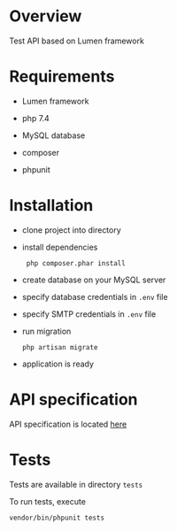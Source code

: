 # Overview

Test API based on Lumen framework

# Requirements

* Lumen framework

* php 7.4

* MySQL database

* composer

* phpunit

# Installation

* clone project into directory

* install dependencies

    ` php composer.phar install`
 
* create database on your MySQL server 

* specify database credentials in `.env` file

* specify SMTP credentials in `.env` file

* run migration
   
   `php artisan migrate`
   
* application is ready<br> 

# API specification

API specification is located  [here](./API.md)

# Tests

Tests are available in directory `tests`<br>

To run tests, execute

   `vendor/bin/phpunit tests`
